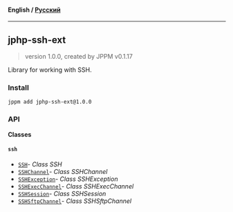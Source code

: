 #### **English** / [Русский](README.ru.md)

---

## jphp-ssh-ext
> version 1.0.0, created by JPPM v0.1.17

Library for working with SSH.

### Install
```
jppm add jphp-ssh-ext@1.0.0
```

### API
**Classes**

#### `ssh`

- [`SSH`](https://github.com/jphp-compiler/jphp/blob/master/exts/jphp-ssh-ext/api-docs/classes/ssh/SSH.md)- _Class SSH_
- [`SSHChannel`](https://github.com/jphp-compiler/jphp/blob/master/exts/jphp-ssh-ext/api-docs/classes/ssh/SSHChannel.md)- _Class SSHChannel_
- [`SSHException`](https://github.com/jphp-compiler/jphp/blob/master/exts/jphp-ssh-ext/api-docs/classes/ssh/SSHException.md)- _Class SSHException_
- [`SSHExecChannel`](https://github.com/jphp-compiler/jphp/blob/master/exts/jphp-ssh-ext/api-docs/classes/ssh/SSHExecChannel.md)- _Class SSHExecChannel_
- [`SSHSession`](https://github.com/jphp-compiler/jphp/blob/master/exts/jphp-ssh-ext/api-docs/classes/ssh/SSHSession.md)- _Class SSHSession_
- [`SSHSftpChannel`](https://github.com/jphp-compiler/jphp/blob/master/exts/jphp-ssh-ext/api-docs/classes/ssh/SSHSftpChannel.md)- _Class SSHSftpChannel_